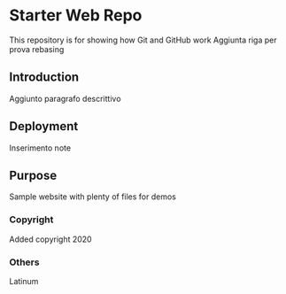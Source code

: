 # Starter Web Repo

This repository is for showing how Git and GitHub work
Aggiunta riga per prova rebasing

## Introduction

Aggiunto paragrafo descrittivo

## Deployment

Inserimento note

## Purpose

Sample website with plenty of files for demos

### Copyright

Added copyright 2020

### Others

Latinum
